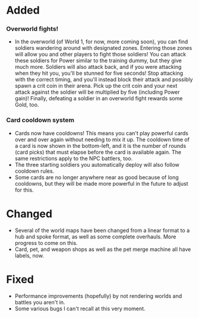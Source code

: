 # Added
### Overworld fights!
- In the overworld (of World 1, for now, more coming soon), you can find soldiers wandering around with designated zones. Entering those zones will allow you and other players to fight those soldiers! You can attack these soldiers for Power similar to the training dummy, but they give much more. Soldiers will also attack back, and if you were attacking when they hit you, you'll be stunned for five seconds! Stop attacking with the correct timing, and you'll instead block their attack and possibly spawn a crit coin in their arena. Pick up the crit coin and your next attack against the soldier will be multiplied by five (including Power gain)! Finally, defeating a soldier in an overworld fight rewards some Gold, too.
### Card cooldown system
- Cards now have cooldowns! This means you can't play powerful cards over and over again without needing to mix it up. The cooldown time of a card is now shown in the bottom-left, and it is the number of rounds (card picks) that must elapse before the card is available again. The same restrictions apply to the NPC battlers, too.
- The three starting soldiers you automatically deploy will also follow cooldown rules.
- Some cards are no longer anywhere near as good because of long cooldowns, but they will be made more powerful in the future to adjust for this.
# Changed
- Several of the world maps have been changed from a linear format to a hub and spoke format, as well as some complete overhauls. More progress to come on this.
- Card, pet, and weapon shops as well as the pet merge machine all have labels, now.
# Fixed
- Performance improvements (hopefully) by not rendering worlds and battles you aren't in.
- Some various bugs I can't recall at this very moment.